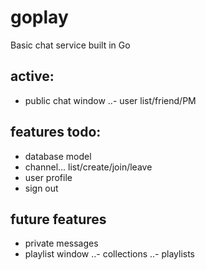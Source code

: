 # goplay
Basic chat service built in Go

## active:
- public chat window
..- user list/friend/PM

## features todo:

- database model
- channel... list/create/join/leave
- user profile
- sign out

## future features
- private messages
- playlist window
..- collections
..- playlists

